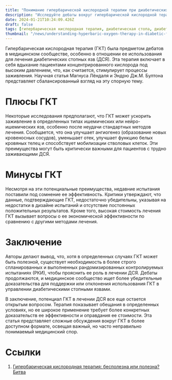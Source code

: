 ```yaml
---
title: "Понимание гипербарической кислородной терапии при диабетических стопных язвах"
description: "Исследуйте дебаты вокруг гипербарической кислородной терапии (ГКТ) для лечения диабетических стопных язв. Эта статья погружается в эффективность, проблемы и потенциал ГКТ, делая сложные медицинские исследования доступными для всех."
date: 2024-01-21T10:24:09.426Z
draft: false
tags: [гипербарическая кислородная терапия, диабетическая стопа, диабетические стопные язвы]
thumbnail: "/news/understanding-hyperbaric-oxygen-therapy-in-diabetic-foot-ulcers/thumb.webp"
---
```


Гипербарическая кислородная терапия (ГКТ) была предметом дебатов в медицинском сообществе, особенно в отношении ее использования для лечения диабетических стопных язв (ДСЯ). Эта терапия включает в себя вдыхание пациентами концентрированного кислорода под высоким давлением, что, как считается, стимулирует процессы заживления. Научная статья Магнуса Лёндаля и Эндрю Дж.М. Бултона представляет сбалансированный взгляд на эту спорную тему.

# Плюсы ГКТ

Некоторые исследования предполагают, что ГКТ может ускорить заживление в определенных типах ишемических или нейро-ишемических язв, особенно после неудачи стандартных методов лечения. Сообщается, что она улучшает ангиогенез (образование новых кровеносных сосудов), уменьшает отек, улучшает функцию белых кровяных телец и способствует мобилизации стволовых клеток. Эти преимущества могут быть критически важными для пациентов с трудно заживающими ДСЯ.

# Минусы ГКТ

Несмотря на эти потенциальные преимущества, недавние испытания поставили под сомнение ее эффективность. Критики утверждают, что данные, подтверждающие ГКТ, недостаточно убедительны, указывая на недостатки в дизайне испытаний и отсутствие постоянных положительных результатов. Кроме того, высокая стоимость лечения ГКТ вызывает вопросы о ее экономической эффективности по сравнению с другими методами лечения.

# Заключение

Авторы делают вывод, что, хотя в определенных случаях ГКТ может быть полезной, существует необходимость в более строго спланированных и выполненных рандомизированных контролируемых испытаниях (РКИ), чтобы прояснить ее роль в лечении ДСЯ. Дебаты продолжаются, и медицинское сообщество ищет более убедительные доказательства для поддержки или отклонения использования ГКТ в управлении диабетическими стопными язвами.

В заключение, потенциал ГКТ в лечении ДСЯ все еще остается открытым вопросом. Терапия показывает обещания в определенных условиях, но ее широкое применение требует более конкретных доказательств ее эффективности и оправдания ее стоимости. Эта статья представляет сложные обсуждения вокруг ГКТ в более доступном формате, освещая важный, но часто неправильно понимаемый медицинский спор.

# Ссылки

1. [Гипербарическая кислородная терапия: бесполезна или полезна? Битва](https://doi.org/10.1002/dmrr.3233)